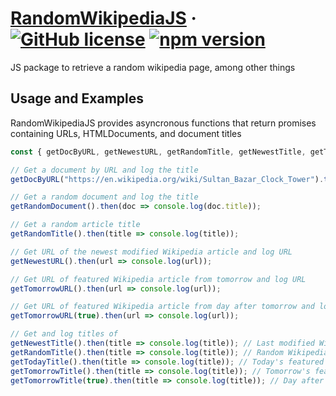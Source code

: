 # [RandomWikipediaJS](https://www.npmjs.com/package/randomwikipediajs) &middot; [![GitHub license](https://img.shields.io/badge/license-MIT-blue.svg)](https://github.com/JoshnaksPNG/RandomWikipediaJS/blob/main/LICENSE) [![npm version](https://img.shields.io/npm/v/react.svg?style=flat)](https://www.npmjs.com/package/randomwikipediajs)
 JS package to retrieve a random wikipedia page, among other things

## Usage and Examples
 RandomWikipediaJS provides asyncronous functions that return promises containing URLs, HTMLDocuments, and document titles

```jsx
const { getDocByURL, getNewestURL, getRandomTitle, getNewestTitle, getTodayTitle, getTomorrowURL, getTomorrowTitle } = require("randomwikipediajs");

// Get a document by URL and log the title
getDocByURL("https://en.wikipedia.org/wiki/Sultan_Bazar_Clock_Tower").then(doc => console.log(doc.title));

// Get a random document and log the title
getRandomDocument().then(doc => console.log(doc.title));

// Get a random article title
getRandomTitle().then(title => console.log(title));

// Get URL of the newest modified Wikipedia article and log URL
getNewestURL().then(url => console.log(url));

// Get URL of featured Wikipedia article from tomorrow and log URL
getTomorrowURL().then(url => console.log(url));

// Get URL of featured Wikipedia article from day after tomorrow and log URL
getTomorrowURL(true).then(url => console.log(url));

// Get and log titles of
getNewestTitle().then(title => console.log(title)); // Last modified Wikipedia article
getRandomTitle().then(title => console.log(title)); // Random Wikipedia article
getTodayTitle().then(title => console.log(title)); // Today's featured Wikipedia article
getTomorrowTitle().then(title => console.log(title)); // Tomorrow's featured Wikipedia article
getTomorrowTitle(true).then(title => console.log(title)); // Day after tomorrow's featured Wikipedia article
```
